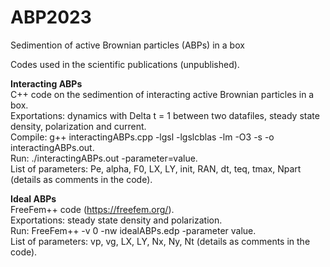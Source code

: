 # ABP2023
Sedimention of active Brownian particles (ABPs) in a box

Codes used in the scientific publications (unpublished).

<b>Interacting ABPs</b></br>
C++ code on the sedimention of interacting active Brownian particles in a box.</br>
Exportations: dynamics with Delta t = 1 between two datafiles, steady state density, polarization and current.</br>
Compile: g++ interactingABPs.cpp -lgsl -lgslcblas -lm -O3 -s -o interactingABPs.out.</br>
Run: ./interactingABPs.out -parameter=value.</br>
List of parameters: Pe, alpha, F0, LX, LY, init, RAN, dt, teq, tmax, Npart (details as comments in the code).

<b>Ideal ABPs</b></br>
FreeFem++ code (https://freefem.org/).</br>
Exportations: steady state density and polarization.</br>
Run: FreeFem++ -v 0 -nw idealABPs.edp -parameter value.</br>
List of parameters: vp, vg, LX, LY, Nx, Ny, Nt (details as comments in the code).
